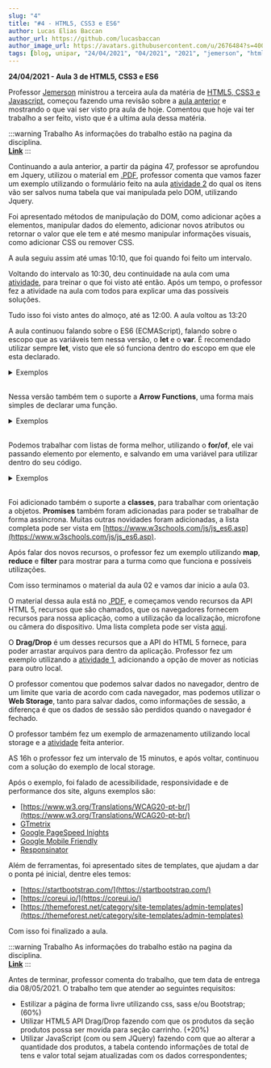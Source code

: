 ```yaml
---
slug: "4"
title: "#4 - HTML5, CSS3 e ES6"
author: Lucas Elias Baccan
author_url: https://github.com/lucasbaccan
author_image_url: https://avatars.githubusercontent.com/u/2676484?s=400&v=4
tags: [blog, unipar, "24/04/2021", "04/2021", "2021", "jemerson", "html", "css", "js"]
---
```


**24/04/2021 - Aula 3 de HTML5, CSS3 e ES6**

Professor [Jemerson](/professores/jemerson) ministrou a terceira aula da matéria de [HTML5, CSS3 e Javascript](/docs/html-css-js), começou fazendo uma revisão sobre a [aula anterior](/blog/3) e mostrando o que vai ser visto pra aula de hoje. Comentou que hoje vai ter trabalho a ser feito, visto que é a ultima aula dessa matéria.

:::warning Trabalho
As informações do trabalho estão na pagina da disciplina.  
[**Link**](/docs/html-css-js#trabalho-final)
:::

Continuando a aula anterior, a partir da página 47, professor se aprofundou em Jquery, utilizou o material em [.PDF](/docs/aula-4/aula-02.pdf), professor comenta que vamos fazer um exemplo utilizando o formulário feito na aula [atividade 2](/docs/html-css-js#atividade-2) do qual os itens vão ser salvos numa tabela que vai manipulada pelo DOM, utilizando Jquery.

Foi apresentado métodos de manipulação do DOM, como adicionar ações a elementos, manipular dados do elemento, adicionar novos atributos ou retornar o valor que ele tem e até mesmo manipular informações visuais, como adicionar CSS ou remover CSS.

A aula seguiu assim até umas 10:10, que foi quando foi feito um intervalo. 

Voltando do intervalo as 10:30, deu continuidade na aula com uma [atividade](/docs/html-css-js#atividade-5), para treinar o que foi visto até então. Após um tempo, o professor fez a atividade na aula com todos para explicar uma das possíveis soluções.

Tudo isso foi visto antes do almoço, até as 12:00. A aula voltou as 13:20

A aula continuou falando sobre o ES6 (ECMAScript), falando sobre o escopo que as variáveis tem nessa versão, o **let** e o **var**. É recomendado utilizar sempre **let**, visto que ele só funciona dentro do escopo em que ele esta declarado.

<details><summary>Exemplos</summary>
<p>

```js title="Exemplo 1"
{
    var x = 2;
}
// x pode ser utilizado aqui
{
    let y = 2;
}
// y não pode ser utilizado aqui
```
```js title="Exemplo 2"
var x = 10
// x = 10
{
    var x = 2;
    // x = 2
}
// x = 2

let y = 10
// y = 10
{
    let y = 2;
    // y = 2;
}
// y = 10
```
</p>
</details>  
<br />

Nessa versão também tem o suporte a **Arrow Functions**, uma forma mais simples de declarar uma função.

<details><summary>Exemplos</summary>
<p>

```js title=Exemplo
// ES5
var x = function(x, y) {
    return x * y;
}

// ES6
const x = (x,y) => x * y;
```
</p>
</details>  
<br />

Podemos trabalhar com listas de forma melhor, utilizando o **for/of**, ele vai passando elemento por elemento, e salvando em uma variável para utilizar dentro do seu código.

<details><summary>Exemplos</summary>
<p>

```js title=Exemplo
var cars = ["BMW", "Volvo", "Mini"];
var x;

for (x of cars) {
    document.write(x + "<br >");
}
```
</p>
</details>  
<br />

Foi adicionado também o suporte a **classes**, para trabalhar com orientação a objetos. **Promises** também foram adicionadas para poder se trabalhar de forma assíncrona. Muitas outras novidades foram adicionadas, a lista completa pode ser vista em [https://www.w3schools.com/js/js_es6.asp](https://www.w3schools.com/js/js_es6.asp).

Após falar dos novos recursos, o professor fez um exemplo utilizando **map**, **reduce** e **filter** para mostrar para a turma como que funciona e possíveis utilizações.

Com isso terminamos o material da aula 02 e vamos dar inicio a aula 03.

O material dessa aula está no [.PDF](/docs/aula-4/aula-03.pdf), e começamos vendo recursos da API HTML 5, recursos que são chamados, que os navegadores fornecem recursos para nossa aplicação, como a utilização da localização, microfone ou câmera do dispositivo. Uma lista completa pode ser vista [aqui](https://developer.mozilla.org/en-US/docs/Web/API).

O **Drag/Drop** é um desses recursos que a API do HTML 5 fornece, para poder arrastar arquivos para dentro da aplicação. Professor fez um exemplo utilizando a [atividade 1](/docs/html-css-js#atividade-1), adicionando a opção de mover as noticias para outro local. 

O professor comentou que podemos salvar dados no navegador, dentro de um limite que varia de acordo com cada navegador, mas podemos utilizar o **Web Storage**, tanto para salvar dados, como informações de sessão, a diferença é que os dados de sessão são perdidos quando o navegador é fechado.

O professor também fez um exemplo de armazenamento utilizando local storage e a [atividade](/docs/html-css-js#atividade-5) feita anterior.

AS 16h o professor fez um intervalo de 15 minutos, e após voltar, continuou com a solução do exemplo de local storage.

Após o exemplo, foi falado de acessibilidade, responsividade e de performance dos site, alguns exemplos são:
- [https://www.w3.org/Translations/WCAG20-pt-br/](https://www.w3.org/Translations/WCAG20-pt-br/)
- [GTmetrix](https://gtmetrix.com/)
- [Google PageSpeed Inights](https://developers.google.com/speed/pagespeed/insights/)
- [Google Mobile Friendly](https://search.google.com/test/mobile-friendly)
- [Responsinator](https://www.responsinator.com/)

Além de ferramentas, foi apresentado sites de templates, que ajudam a dar o ponta pé inicial, dentre eles temos:
- [https://startbootstrap.com/](https://startbootstrap.com/)
- [https://coreui.io/](https://coreui.io/)
- [https://themeforest.net/category/site-templates/admin-templates](https://themeforest.net/category/site-templates/admin-templates)

Com isso foi finalizado a aula.

:::warning Trabalho
As informações do trabalho estão na pagina da disciplina.  
[**Link**](/docs/html-css-js#trabalho-final)
:::

Antes de terminar, professor comenta do trabalho, que tem data de entrega dia 08/05/2021.
O trabalho tem que atender ao seguintes requisitos:
- Estilizar a página de forma livre utilizando css, sass e/ou Bootstrap; (60%)
- Utilizar HTML5 API Drag/Drop fazendo com que os produtos da seção produtos possa ser movida para seção carrinho. (+20%)
- Utilizar JavaScript (com ou sem JQuery) fazendo com que ao alterar a quantidade dos produtos, a tabela contendo informações de total de tens e valor total sejam atualizadas com os dados correspondentes; 